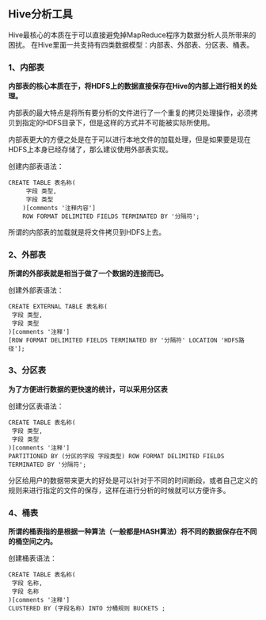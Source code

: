 ## Hive分析工具

Hive最核心的本质在于可以直接避免掉MapReduce程序为数据分析人员所带来的困扰。
在Hive里面一共支持有四类数据模型：内部表、外部表、分区表、桶表。

### 1、内部表

**内部表的核心本质在于，将HDFS上的数据直接保存在Hive的内部上进行相关的处理。**

内部表的最大特点是将所有要分析的文件进行了一个重复的拷贝处理操作，必须拷贝到指定的HDFS目录下，但是这样的方式并不可能被实际所使用。

内部表更大的方便之处是在于可以进行本地文件的加载处理，但是如果要是现在HDFS上本身已经存储了，那么建议使用外部表实现。

创建内部表语法：

```
CREATE TABLE 表名称(
	 字段 类型,
	 字段 类型
	)[comments '注释内容']
	ROW FORMAT DELIMITED FIELDS TERMINATED BY '分隔符';
```

所谓的内部表的加载就是将文件拷贝到HDFS上去。

### 2、外部表

**所谓的外部表就是相当于做了一个数据的连接而已。**

创建外部表语法：

```
CREATE EXTERNAL TABLE 表名称(
 字段 类型,
 字段 类型
)[comments '注释']
[ROW FORMAT DELIMITED FIELDS TERMINATED BY '分隔符' LOCATION 'HDFS路径'];
```



### 3、分区表

**为了方便进行数据的更快速的统计，可以采用分区表**

创建分区表语法：

```
CREATE TABLE 表名称(
 字段 类型,
 字段 类型
)[comments '注释']
PARTITIONED BY (分区的字段 字段类型) ROW FORMAT DELIMITED FIELDS TERMINATED BY '分隔符';
```


分区给用户的数据带来更大的好处是可以针对于不同的时间断段，或者自己定义的规则来进行指定的文件的保存，这样在进行分析的时候就可以方便许多。

### 4、桶表

**所谓的桶表指的是根据一种算法（一般都是HASH算法）将不同的数据保存在不同的桶空间之内。**

创建桶表语法：

```
CREATE TABLE 表名称(
 字段 名称,
 字段 名称
)[comments '注释'] 
CLUSTERED BY (字段名称) INTO 分桶规则 BUCKETS ;
```
